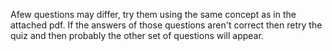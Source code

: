 Afew questions may differ, try them using the same concept as in the attached pdf. If the answers of those questions aren't correct then retry the quiz and then probably the other set of questions will appear.
